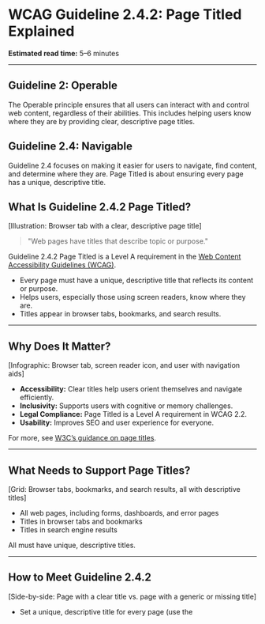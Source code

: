 <!--
title: WCAG Guideline 2.4.2: Page Titled Explained
series: Making the Web Accessible for All
description: A practical guide to WCAG Guideline 2.4.2 (Page Titled)—what it means, why it matters, and how to help users know where they are with clear, descriptive page titles.
keywords: wcag 2.4.2, page titled, accessibility, web standards, page title, navigation
image: wcag-2-4-2-page-titled.png
imageAlt: Illustration of a browser tab with a descriptive page title
-->

# **WCAG Guideline 2.4.2: Page Titled Explained**

**Estimated read time:** 5–6 minutes

---

## **Guideline 2: Operable**

The Operable principle ensures that all users can interact with and control web content, regardless of their abilities. This includes helping users know where they are by providing clear, descriptive page titles.

## **Guideline 2.4: Navigable**

Guideline 2.4 focuses on making it easier for users to navigate, find content, and determine where they are. Page Titled is about ensuring every page has a unique, descriptive title.

## **What Is Guideline 2.4.2 Page Titled?**

[Illustration: Browser tab with a clear, descriptive page title]

> "Web pages have titles that describe topic or purpose."

Guideline 2.4.2 Page Titled is a Level A requirement in the [Web Content Accessibility Guidelines (WCAG)](https://www.w3.org/WAI/WCAG22/quickref/#page-titled).

- Every page must have a unique, descriptive title that reflects its content or purpose.
- Helps users, especially those using screen readers, know where they are.
- Titles appear in browser tabs, bookmarks, and search results.

---

## **Why Does It Matter?**

[Infographic: Browser tab, screen reader icon, and user with navigation aids]

- **Accessibility:** Clear titles help users orient themselves and navigate efficiently.
- **Inclusivity:** Supports users with cognitive or memory challenges.
- **Legal Compliance:** Page Titled is a Level A requirement in WCAG 2.2.
- **Usability:** Improves SEO and user experience for everyone.

For more, see [W3C’s guidance on page titles](https://www.w3.org/WAI/WCAG22/Understanding/page-titled.html).

---

## **What Needs to Support Page Titles?**

[Grid: Browser tabs, bookmarks, and search results, all with descriptive titles]

- All web pages, including forms, dashboards, and error pages
- Titles in browser tabs and bookmarks
- Titles in search engine results

All must have unique, descriptive titles.

---

## **How to Meet Guideline 2.4.2**

[Side-by-side: Page with a clear title vs. page with a generic or missing title]

- Set a unique, descriptive title for every page (use the <title> element)
- Update titles dynamically for single-page apps
- Test with screen readers and browser tabs

For more, see the [W3C's Page Titled Techniques](https://www.w3.org/WAI/WCAG22/Techniques/general/G88).

---

## **Common Mistakes to Avoid**

[Do/Don't graphic: Left side with descriptive title, right side with "Untitled Page"]

- Missing or generic page titles (e.g., "Home", "Untitled Page")
- Duplicate titles across multiple pages
- Not updating titles for dynamic content

---

## **Differences Between A, AA, and AAA for Guideline 2.4.2 in WCAG 2.2**

[Infographic: Three columns labeled A, AA, AAA with example requirements for each]

- **Level A:** Requires descriptive titles for all pages.
- **Level AA:** No additional requirements for 2.4.2.
- **Level AAA:** No additional requirements for 2.4.2.

For more, see the [W3C’s official documentation for 2.4.2 Page Titled](https://www.w3.org/WAI/WCAG22/Understanding/page-titled.html).

---

## **Quick Checklist**

[Checklist graphic: Icons for browser tab, title, and search result]

- Every page has a unique, descriptive title
- Titles reflect the page’s topic or purpose
- Tested with screen readers and browser tabs

---

## **Summary**

[Illustration: User navigating browser tabs with clear titles]

Guideline 2.4.2 ensures users always know where they are by providing clear, descriptive page titles. Always set unique titles and test for accessibility.

**Next Up:**

We’ll break down Guideline 2.4.3: Focus Order—how to ensure users can navigate your site in a logical, predictable order.

*Accessibility means clarity—help users know where they are at all times!*
